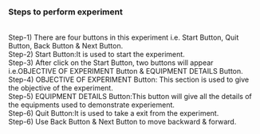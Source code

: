 ### Steps to perform experiment
<br>
Step-1) There are four buttons in this experiment i.e. Start Button, Quit Button, Back Button & Next Button.<br>
Step-2) Start Button:It is used to start the experiment.<br>
Step-3) After click on the Start Button, two buttons will appear i.e.OBJECTIVE OF EXPERIMENT Button & EQUIPMENT DETAILS Button.<br>
Step-4)	OBJECTIVE OF EXPERIMENT Button: This section is used to give the objective of the experiment.<br>
Step-5)	EQUIPMENT DETAILS Button:This button will give all the details of the equipments used to demonstrate experiement.<br>
Step-6) Quit Button:It is used to take a exit from the experiment.<br>
Step-6) Use Back Button & Next Button to move backward & forward.<br>

